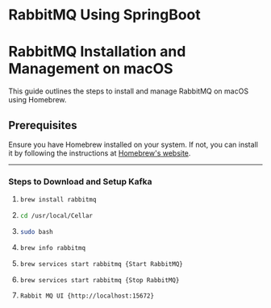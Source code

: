 # RabbitMQ Using SpringBoot

# RabbitMQ Installation and Management on macOS

This guide outlines the steps to install and manage RabbitMQ on macOS using Homebrew.

## Prerequisites

Ensure you have Homebrew installed on your system. If not, you can install it by following the instructions at [Homebrew's website](https://brew.sh/).

---

### **Steps to Download and Setup Kafka**

1. ```bash
   brew install rabbitmq
2.  ```bash
    cd /usr/local/Cellar
3. ```bash
   sudo bash   
4. ```bash
   brew info rabbitmq 
5. ```bash
   brew services start rabbitmq {Start RabbitMQ}  
6. ```bash
   brew services start rabbitmq {Stop RabbitMQ}  
7. ```bash
   Rabbit MQ UI {http://localhost:15672}        